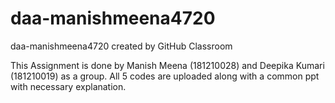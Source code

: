 # daa-manishmeena4720
daa-manishmeena4720 created by GitHub Classroom

This Assignment is done by
Manish Meena (181210028) and
Deepika Kumari (181210019)
as a group.
All 5 codes are uploaded along with a common ppt with necessary explanation.
